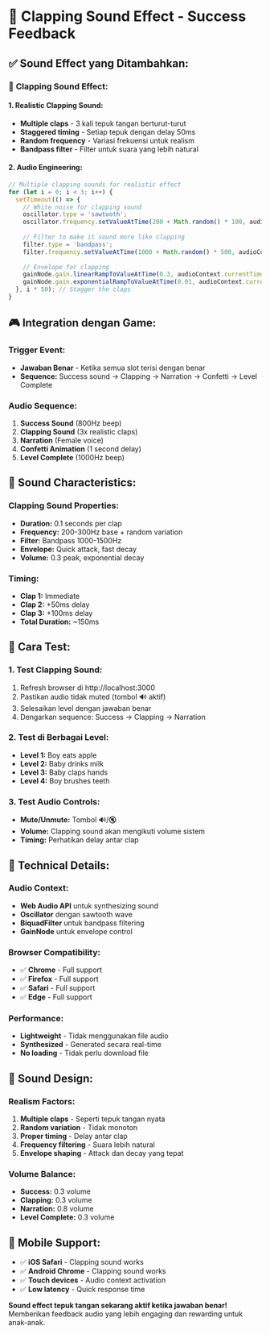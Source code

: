 # 👏 Clapping Sound Effect - Success Feedback

## ✅ Sound Effect yang Ditambahkan:

### 🎵 **Clapping Sound Effect:**

#### **1. Realistic Clapping Sound:**
- **Multiple claps** - 3 kali tepuk tangan berturut-turut
- **Staggered timing** - Setiap tepuk dengan delay 50ms
- **Random frequency** - Variasi frekuensi untuk realism
- **Bandpass filter** - Filter untuk suara yang lebih natural

#### **2. Audio Engineering:**
```javascript
// Multiple clapping sounds for realistic effect
for (let i = 0; i < 3; i++) {
  setTimeout(() => {
    // White noise for clapping sound
    oscillator.type = 'sawtooth';
    oscillator.frequency.setValueAtTime(200 + Math.random() * 100, audioContext.currentTime);
    
    // Filter to make it sound more like clapping
    filter.type = 'bandpass';
    filter.frequency.setValueAtTime(1000 + Math.random() * 500, audioContext.currentTime);
    
    // Envelope for clapping
    gainNode.gain.linearRampToValueAtTime(0.3, audioContext.currentTime + 0.01);
    gainNode.gain.exponentialRampToValueAtTime(0.01, audioContext.currentTime + 0.1);
  }, i * 50); // Stagger the claps
}
```

## 🎮 Integration dengan Game:

### **Trigger Event:**
- **Jawaban Benar** - Ketika semua slot terisi dengan benar
- **Sequence:** Success sound → Clapping → Narration → Confetti → Level Complete

### **Audio Sequence:**
1. **Success Sound** (800Hz beep)
2. **Clapping Sound** (3x realistic claps)
3. **Narration** (Female voice)
4. **Confetti Animation** (1 second delay)
5. **Level Complete** (1000Hz beep)

## 🎯 Sound Characteristics:

### **Clapping Sound Properties:**
- **Duration:** 0.1 seconds per clap
- **Frequency:** 200-300Hz base + random variation
- **Filter:** Bandpass 1000-1500Hz
- **Envelope:** Quick attack, fast decay
- **Volume:** 0.3 peak, exponential decay

### **Timing:**
- **Clap 1:** Immediate
- **Clap 2:** +50ms delay
- **Clap 3:** +100ms delay
- **Total Duration:** ~150ms

## 🚀 Cara Test:

### **1. Test Clapping Sound:**
1. Refresh browser di http://localhost:3000
2. Pastikan audio tidak muted (tombol 🔊 aktif)
3. Selesaikan level dengan jawaban benar
4. Dengarkan sequence: Success → Clapping → Narration

### **2. Test di Berbagai Level:**
- **Level 1:** Boy eats apple
- **Level 2:** Baby drinks milk
- **Level 3:** Baby claps hands
- **Level 4:** Boy brushes teeth

### **3. Test Audio Controls:**
- **Mute/Unmute:** Tombol 🔊/🔇
- **Volume:** Clapping sound akan mengikuti volume sistem
- **Timing:** Perhatikan delay antar clap

## 🔧 Technical Details:

### **Audio Context:**
- **Web Audio API** untuk synthesizing sound
- **Oscillator** dengan sawtooth wave
- **BiquadFilter** untuk bandpass filtering
- **GainNode** untuk envelope control

### **Browser Compatibility:**
- ✅ **Chrome** - Full support
- ✅ **Firefox** - Full support
- ✅ **Safari** - Full support
- ✅ **Edge** - Full support

### **Performance:**
- **Lightweight** - Tidak menggunakan file audio
- **Synthesized** - Generated secara real-time
- **No loading** - Tidak perlu download file

## 🎵 Sound Design:

### **Realism Factors:**
1. **Multiple claps** - Seperti tepuk tangan nyata
2. **Random variation** - Tidak monoton
3. **Proper timing** - Delay antar clap
4. **Frequency filtering** - Suara lebih natural
5. **Envelope shaping** - Attack dan decay yang tepat

### **Volume Balance:**
- **Success:** 0.3 volume
- **Clapping:** 0.3 volume
- **Narration:** 0.8 volume
- **Level Complete:** 0.3 volume

## 📱 Mobile Support:

- ✅ **iOS Safari** - Clapping sound works
- ✅ **Android Chrome** - Clapping sound works
- ✅ **Touch devices** - Audio context activation
- ✅ **Low latency** - Quick response time

**Sound effect tepuk tangan sekarang aktif ketika jawaban benar!** Memberikan feedback audio yang lebih engaging dan rewarding untuk anak-anak.
